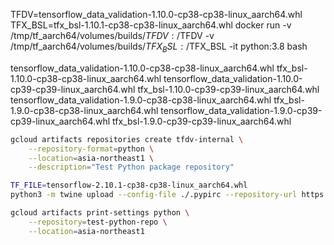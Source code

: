 
TFDV=tensorflow_data_validation-1.10.0-cp38-cp38-linux_aarch64.whl
TFX_BSL=tfx_bsl-1.10.1-cp38-cp38-linux_aarch64.whl
docker run -v /tmp/tf_aarch64/volumes/builds/$TFDV:/$TFDV -v /tmp/tf_aarch64/volumes/builds/$TFX_BSL:/$TFX_BSL -it python:3.8 bash

tensorflow_data_validation-1.10.0-cp38-cp38-linux_aarch64.whl  tfx_bsl-1.10.0-cp38-cp38-linux_aarch64.whl
tensorflow_data_validation-1.10.0-cp39-cp39-linux_aarch64.whl  tfx_bsl-1.10.0-cp39-cp39-linux_aarch64.whl
tensorflow_data_validation-1.9.0-cp38-cp38-linux_aarch64.whl   tfx_bsl-1.9.0-cp38-cp38-linux_aarch64.whl
tensorflow_data_validation-1.9.0-cp39-cp39-linux_aarch64.whl   tfx_bsl-1.9.0-cp39-cp39-linux_aarch64.whl

```sh
gcloud artifacts repositories create tfdv-internal \
    --repository-format=python \
    --location=asia-northeast1 \
    --description="Test Python package repository"
```


```bash
TF_FILE=tensorflow-2.10.1-cp38-cp38-linux_aarch64.whl
python3 -m twine upload --config-file ./.pypirc --repository-url https://asia-northeast1-python.pkg.dev/citadel-testing/tfdv-aarch64/ volumes/builds/*
```

```bash
gcloud artifacts print-settings python \
    --repository=test-python-repo \
    --location=asia-northeast1
```
